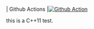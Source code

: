 | Github Actions |[![Github Action](https://github.com/freeeyes/C11Test/workflows/Github-CI/badge.svg)](https://github.com/freeeyes/C11Test/actions)  

this is a C++11 test.